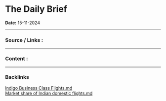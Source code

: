 # The Daily Brief

**Date:** 15-11-2024

---

### Source / Links : 



---

### Content : 





---
### Backlinks

[Indigo Business Class Flights.md](../../../All%20fin%20notes/Indigo%20Business%20Class%20Flights.md)  
[Market share of Indian domestic flights.md](../../../All%20fin%20notes/Market%20share%20of%20Indian%20domestic%20flights.md)  
